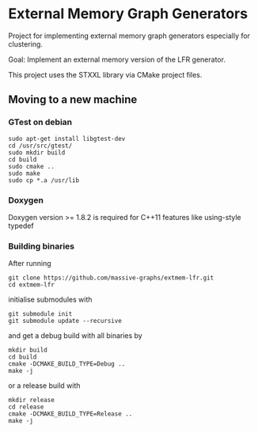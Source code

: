 # External Memory Graph Generators

Project for implementing external memory graph generators especially for clustering.

Goal: Implement an external memory version of the LFR generator.

This project uses the STXXL library via CMake project files.

## Moving to a new machine
### GTest on debian
```
sudo apt-get install libgtest-dev
cd /usr/src/gtest/
sudo mkdir build
cd build
sudo cmake ..
sudo make
sudo cp *.a /usr/lib
```

### Doxygen
Doxygen version >= 1.8.2 is required for C++11 features like using-style typedef

### Building binaries
After running
```
git clone https://github.com/massive-graphs/extmem-lfr.git
cd extmem-lfr
```
initialise submodules with
```
git submodule init
git submodule update --recursive
```
and get a debug build with all binaries by
```
mkdir build
cd build
cmake -DCMAKE_BUILD_TYPE=Debug ..
make -j
```
or a release build with
```
mkdir release
cd release
cmake -DCMAKE_BUILD_TYPE=Release ..
make -j
```